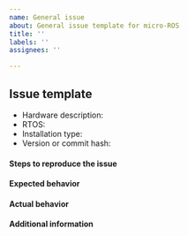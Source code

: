```yaml
---
name: General issue
about: General issue template for micro-ROS
title: ''
labels: ''
assignees: ''

---
```


## Issue template

- Hardware description: <!-- hardware where you are using micro-ROS -->
- RTOS: <!-- RTOS where you are using micro-ROS -->
- Installation type: <!-- micro_ros_setup, modules, etc  -->
- Version or commit hash: <!-- version of micro-ROS used: humble, jazzy, rolling  -->

#### Steps to reproduce the issue
<!-- Detailed instructions on how to reliably reproduce this issue http://sscce.org/-->

#### Expected behavior

#### Actual behavior

#### Additional information
